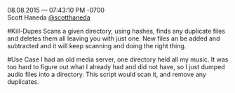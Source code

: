 08.08.2015 — 07:43:10 PM -0700  
Scott Haneda [@scotthaneda](https://twitter.com/scotthaneda)

#Kill-Dupes
Scans a given directory, using hashes, finds any duplicate files and deletes them all leaving you with just one.  New files an be added and subtracted and it will keep scanning and doing the right thing.

#Use Case
I had an old media server, one directory held all my music. It was too hard to figure out what I already had and did not have, so I just dumped audio files into a directory.  This script would scan it, and remove any duplicates.